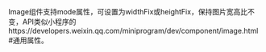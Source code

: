 Image组件支持mode属性，可设置为widthFix或heightFix，保持图片宽高比不变，API类似小程序的https://developers.weixin.qq.com/miniprogram/dev/component/image.html#通用属性。
